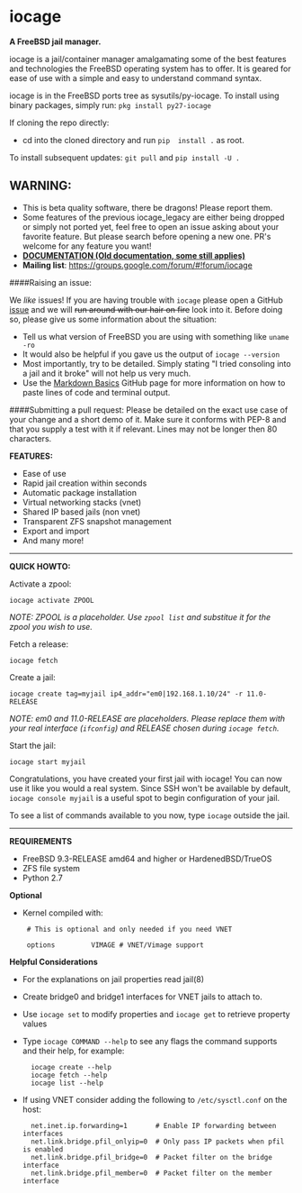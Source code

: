 iocage
======

**A FreeBSD jail manager.**

iocage is a jail/container manager amalgamating some of the best features and
technologies the FreeBSD operating system has to offer. It is geared for ease
 of use with a simple and easy to understand command syntax.

iocage is in the FreeBSD ports tree as sysutils/py-iocage.
To install using binary packages, simply run: `pkg install py27-iocage`

If cloning the repo directly:
- cd into the cloned directory and run `pip 
install .` as root.

To install subsequent updates: `git pull` and `pip install -U .`



## WARNING:
- This is beta quality software, there be dragons! Please report them.
- Some features of the previous iocage_legacy are either being dropped or simply not ported yet, feel free to open an issue asking about your favorite feature. But please search before opening a new one. PR's welcome for any feature you want!
- **[DOCUMENTATION (Old documentation, some still applies)](http://iocage.readthedocs.org/en/latest/index.html)**
- **Mailing list**: https://groups.google.com/forum/#!forum/iocage

####Raising an issue:

We _like_ issues! If you are having trouble with `iocage` please open a GitHub [issue](https://github.com/iocage/iocage/issues) and we will ~~run around with our hair on fire~~ look into it. Before doing so, please give us some information about the situation:
- Tell us what version of FreeBSD you are using with something like `uname -ro`
- It would also be helpful if you gave us the output of `iocage --version`
- Most importantly, try to be detailed. Simply stating "I tried consoling into a jail and it broke" will not help us very much.
- Use the [Markdown Basics](https://help.github.com/articles/markdown-basics/#code-formatting) GitHub page for more information on how to paste lines of code and terminal output.

####Submitting a pull request:
Please be detailed on the exact use case of your change and a short demo of
it. Make sure it conforms with PEP-8 and that you supply a test with it if
relevant. Lines may not be longer then 80 characters.

**FEATURES:**
- Ease of use
- Rapid jail creation within seconds
- Automatic package installation
- Virtual networking stacks (vnet)
- Shared IP based jails (non vnet)
- Transparent ZFS snapshot management
- Export and import
- And many more!

---
**QUICK HOWTO:**

Activate a zpool:

`iocage activate ZPOOL`

*NOTE: ZPOOL is a placeholder. Use `zpool list` and substitue it for the 
zpool you wish to use.*

Fetch a release:

`iocage fetch`

Create a jail:

`iocage create tag=myjail ip4_addr="em0|192.168.1.10/24" -r 11.0-RELEASE`

*NOTE: em0 and 11.0-RELEASE are placeholders. Please replace them with your 
real interface (`ifconfig`) and RELEASE chosen during `iocage fetch`.*

Start the jail:

`iocage start myjail`



Congratulations, you have created your first jail with iocage!
You can now use it like you would a real system.
Since SSH won't be available by default, `iocage console myjail` is a useful 
spot to begin configuration of your jail.

To see a list of commands available to you now, type `iocage` outside the jail.

------

**REQUIREMENTS**
- FreeBSD 9.3-RELEASE amd64 and higher or HardenedBSD/TrueOS
- ZFS file system
- Python 2.7

**Optional**
 - Kernel compiled with:

        # This is optional and only needed if you need VNET

        options         VIMAGE # VNET/Vimage support

**Helpful Considerations**
- For the explanations on jail properties read jail(8)
- Create bridge0 and bridge1 interfaces for VNET jails to attach to.
- Use `iocage set` to modify properties and `iocage get` to retrieve property
 values
- Type `iocage COMMAND --help` to see any flags the command supports and their help, for example:

        iocage create --help
        iocage fetch --help
        iocage list --help
- If using VNET consider adding the following to `/etc/sysctl.conf` on the host:

        net.inet.ip.forwarding=1       # Enable IP forwarding between interfaces
        net.link.bridge.pfil_onlyip=0  # Only pass IP packets when pfil is enabled
        net.link.bridge.pfil_bridge=0  # Packet filter on the bridge interface
        net.link.bridge.pfil_member=0  # Packet filter on the member interface
